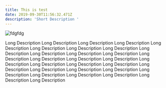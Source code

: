 ```yaml
---
title: This is test
date: 2019-09-30T11:56:32.471Z
description: 'Short Description '
---
```

![fdgfdg](/img/screenshot-from-2019-07-12-16-29-25.png "dfgfdgfd")

Long Description Long Description Long Description Long Description Long Description Long Description Long Description Long Description Long Description Long Description Long Description Long Description Long Description Long Description Long Description Long Description Long Description Long Description Long Description Long Description Long Description Long Description Long Description Long Description Long Description Long Description Long Description Long Description Long Description Long Description
